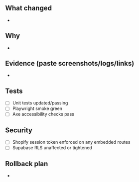 ## What changed
-

## Why
-

## Evidence (paste screenshots/logs/links)
-

## Tests
- [ ] Unit tests updated/passing
- [ ] Playwright smoke green
- [ ] Axe accessibility checks pass

## Security
- [ ] Shopify session token enforced on any embedded routes
- [ ] Supabase RLS unaffected or tightened

## Rollback plan
-

